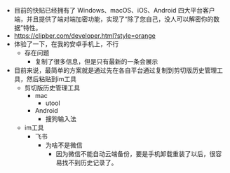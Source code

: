 - 目前的快贴已经拥有了 Windows、macOS、iOS、Android 四大平台客户端，并且提供了端对端加密功能，实现了“除了您自己，没人可以解密你的数据”特性。
- https://clipber.com/developer.html?style=orange
- 体验了一下，在我的安卓手机上，不行
	- 存在问题
		- 复制了很多信息，但是只有最新的一条会展示
- 目前来说，最简单的方案就是通过先在各自平台通过复制到剪切版历史管理工具，然后粘贴到im工具
	- 剪切版历史管理工具
		- mac
			- utool
		- Android
			- 搜狗输入法
	- im工具
		- 飞书
			- 为啥不是微信
				- 因为微信不能自动云端备份，要是手机卸载重装了以后，很容易找不到历史记录了。